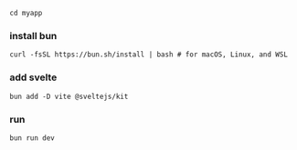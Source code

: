 ``cd myapp``

### install bun

``curl -fsSL https://bun.sh/install | bash # for macOS, Linux, and WSL``

### add svelte

``bun add -D vite @sveltejs/kit``

### run
``bun run dev``